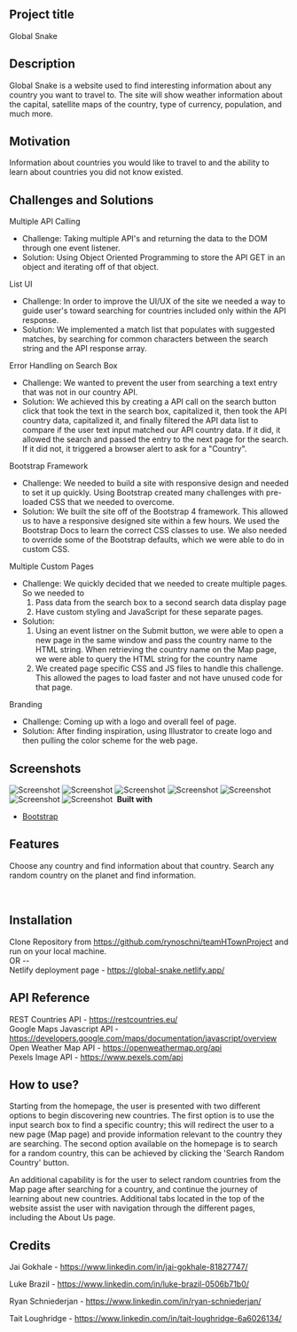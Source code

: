## Project title

Global Snake 

## Description

Global Snake is a website used to find interesting information  about any country you want to travel to. The site will show weather information about the capital, satellite maps of the country, type of currency, population, and much more.

## Motivation

Information about countries you would like to travel to and the ability to learn about countries you did not know existed.

## Challenges and Solutions
Multiple API Calling
- Challenge: Taking multiple API's and returning the data to the DOM through one event listener.
- Solution: Using Object Oriented Programming to store the API GET in an object and iterating off of that object.

List UI
- Challenge: In order to improve the UI/UX of the site we needed a way to guide user's toward searching for countries included only within the API response.
- Solution: We implemented a match list that populates with suggested matches, by searching for common characters between the search string and the API response array.

Error Handling on Search Box
- Challenge: We wanted to prevent the user from searching a text entry that was not in our country API.
- Solution: We achieved this by creating a API call on the search button click that took the text in the search box, capitalized it, then took the API country data, capitalized it, and finally filtered the API data list to compare if the user text input matched our API country data.  If it did, it allowed the search and passed the entry to the next page for the search.  If it did not, it triggered a browser alert to ask for a "Country". 

Bootstrap Framework
- Challenge: We needed to build a site with responsive design and needed to set it up quickly.  Using Bootstrap created many challenges with pre-loaded CSS that we needed to overcome.
- Solution: We built the site off of the Bootstrap 4 framework.  This allowed us to have a responsive designed site within a few hours.  We used the Bootstrap Docs to learn the correct CSS classes to use.  We also needed to override some of the Bootstrap defaults, which we were able to do in custom CSS.

Multiple Custom Pages
- Challenge: We quickly decided that we needed to create multiple pages.  So we needed to
    1. Pass data from the search box to a second search data display page
    2. Have custom styling and JavaScript for these separate pages.
-  Solution:
    1. Using an event listner on the Submit button, we were able to open a new page in the same window and pass the country name to the HTML string.  When retrieving the country name on the Map page, we were able to query the HTML string for the country name 
    2. We created page specific CSS and JS files to handle this challenge.  This allowed the pages to load faster and not have unused code for that page.
      
Branding
- Challenge: Coming up with a logo and overall feel of page.
- Solution: After finding inspiration, using Illustrator to create logo and then pulling the color scheme for the web page.



## Screenshots

![Screenshot](https://github.com/rynoschni/teamHTownProject/blob/master/ReadMe-Screenshots/Index.png)
![Screenshot](https://github.com/rynoschni/teamHTownProject/blob/master/ReadMe-Screenshots/Country-Page.png)
![Screenshot](https://github.com/rynoschni/teamHTownProject/blob/master/ReadMe-Screenshots/Country-Page-2.png)
![Screenshot](https://github.com/rynoschni/teamHTownProject/blob/master/ReadMe-Screenshots/Modal.png)
![Screenshot](https://github.com/rynoschni/teamHTownProject/blob/master/ReadMe-Screenshots/About-us.png)
![Screenshot](https://github.com/rynoschni/teamHTownProject/blob/master/ReadMe-Screenshots/Error-Handling.png)
​![Screenshot](https://github.com/rynoschni/teamHTownProject/blob/master/ReadMe-Screenshots/Toast-Message.png)
​
<b>Built with</b>

- [Bootstrap](https://getbootstrap.com/)
​
## Features

Choose any country and find information about that country.
Search any random country on the planet and find information.

​
## Installation

Clone Repository from https://github.com/rynoschni/teamHTownProject and run on your local machine. <br />
OR -- <br />
Netlify deployment page - https://global-snake.netlify.app/
​
## API Reference

​REST Countries API - https://restcountries.eu/ <br />
Google Maps Javascript API - https://developers.google.com/maps/documentation/javascript/overview <br />
Open Weather Map API - https://openweathermap.org/api <br />
Pexels Image API - https://www.pexels.com/api
​
## How to use?

Starting from the homepage, the user is presented with two different options to begin discovering new countries. The first option is to use the input search box to find a specific country; this will redirect the user to a new page (Map page) and provide information relevant to the country they are searching. The second option available on the homepage is to search for a random country, this can be achieved by clicking the 'Search Random Country' button. 

An additional capability is for the user to select random countries from the Map page after searching for a country, and continue the journey of learning about new countries. Additional tabs located in the top of the website assist the user with navigation through the different pages, including the About Us page.
​
## Credits

Jai Gokhale - https://www.linkedin.com/in/jai-gokhale-81827747/

Luke Brazil - https://www.linkedin.com/in/luke-brazil-0506b71b0/

​Ryan Schniederjan - https://www.linkedin.com/in/ryan-schniederjan/

Tait Loughridge - https://www.linkedin.com/in/tait-loughridge-6a6026134/
